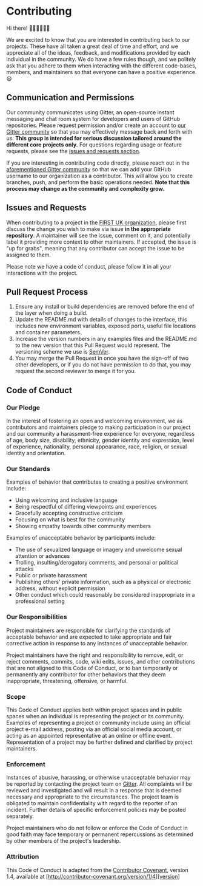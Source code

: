 # Contributing

Hi there! 👋🏼👋🏾👋🏿

We are excited to know that you are interested in contributing back to our 
projects. These have all taken a great deal of time and effort, and we appreciate all of the ideas, 
feedback, and modifications provided by each individual in the community. We do have a few rules 
though, and we politely ask that you adhere to them when interacting with the different code-bases, 
members, and maintainers so that everyone can have a positive experience. 😃

## Communication and Permissions

Our community communicates using Gitter, an open-source instant messaging and chat room system for 
developers and users of GitHub repositories. Please request permission and/or create an account to 
[our Gitter community][gitter] so that you may effectively message back and forth with us. **This 
group is intended for serious discussion tailored around the different core projects only.** For 
questions regarding usage or feature requests, please see the 
[issues and requests section](#issues-and-requests).

If you are interesting in contributing code directly, please reach out in the 
[aforementioned Gitter community][gitter] so that we can add your GitHub username to our 
organization as a contributor. This will allow you to create branches, push, and perform the 
basic operations needed. **Note that this process may change as the community and complexity grow.**

## Issues and Requests

When contributing to a project in the [FIRST UK organization][fruk-org], please first discuss the 
change you wish to make via issue **in the appropriate repository**. A maintainer will see the 
issue, comment on it, and potentially label it providing more context to other maintainers. If 
accepted, the issue is "up for grabs", meaning that any contributor can accept the issue to be 
assigned to them.

Please note we have a code of conduct, please follow it in all your interactions with the project.

## Pull Request Process

1. Ensure any install or build dependencies are removed before the end of the layer when doing a 
   build.
2. Update the README.md with details of changes to the interface, this includes new environment 
   variables, exposed ports, useful file locations and container parameters.
3. Increase the version numbers in any examples files and the README.md to the new version that this
   Pull Request would represent. The versioning scheme we use is [SemVer](http://semver.org/).
4. You may merge the Pull Request in once you have the sign-off of two other developers, or if you 
   do not have permission to do that, you may request the second reviewer to merge it for you.

## Code of Conduct

### Our Pledge

In the interest of fostering an open and welcoming environment, we as
contributors and maintainers pledge to making participation in our project and
our community a harassment-free experience for everyone, regardless of age, body
size, disability, ethnicity, gender identity and expression, level of experience,
nationality, personal appearance, race, religion, or sexual identity and
orientation.

### Our Standards

Examples of behavior that contributes to creating a positive environment
include:

* Using welcoming and inclusive language
* Being respectful of differing viewpoints and experiences
* Gracefully accepting constructive criticism
* Focusing on what is best for the community
* Showing empathy towards other community members

Examples of unacceptable behavior by participants include:

* The use of sexualized language or imagery and unwelcome sexual attention or
advances
* Trolling, insulting/derogatory comments, and personal or political attacks
* Public or private harassment
* Publishing others' private information, such as a physical or electronic
  address, without explicit permission
* Other conduct which could reasonably be considered inappropriate in a
  professional setting

### Our Responsibilities

Project maintainers are responsible for clarifying the standards of acceptable
behavior and are expected to take appropriate and fair corrective action in
response to any instances of unacceptable behavior.

Project maintainers have the right and responsibility to remove, edit, or
reject comments, commits, code, wiki edits, issues, and other contributions
that are not aligned to this Code of Conduct, or to ban temporarily or
permanently any contributor for other behaviors that they deem inappropriate,
threatening, offensive, or harmful.

### Scope

This Code of Conduct applies both within project spaces and in public spaces
when an individual is representing the project or its community. Examples of
representing a project or community include using an official project e-mail
address, posting via an official social media account, or acting as an appointed
representative at an online or offline event. Representation of a project may be
further defined and clarified by project maintainers.

### Enforcement

Instances of abusive, harassing, or otherwise unacceptable behavior may be
reported by contacting the project team on [Gitter][gitter]. All
complaints will be reviewed and investigated and will result in a response that
is deemed necessary and appropriate to the circumstances. The project team is
obligated to maintain confidentiality with regard to the reporter of an incident.
Further details of specific enforcement policies may be posted separately.

Project maintainers who do not follow or enforce the Code of Conduct in good
faith may face temporary or permanent repercussions as determined by other
members of the project's leadership.

### Attribution

This Code of Conduct is adapted from the [Contributor Covenant][homepage], version 1.4,
available at [http://contributor-covenant.org/version/1/4][version]

[fruk-org]: https://github.com/FRUK-Simulator
[gitter]: https://gitter.im/FRUK-Simulator/community
[homepage]: http://contributor-covenant.org
[version]: http://contributor-covenant.org/version/1/4/
